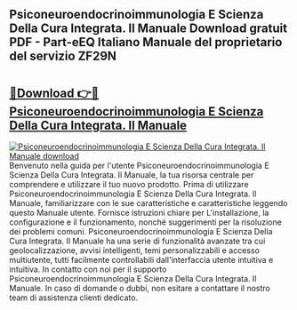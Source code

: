 ## Psiconeuroendocrinoimmunologia E Scienza Della Cura Integrata. Il Manuale Download gratuit PDF - Part-eEQ Italiano Manuale del proprietario del servizio ZF29N

# <h2><a href="http://dfduas0.blite.top/?on=Psiconeuroendocrinoimmunologia+E+Scienza+Della+Cura+Integrata.+Il+Manuale">🔗Download 👉🔴 Psiconeuroendocrinoimmunologia E Scienza Della Cura Integrata. Il Manuale</a></h2>

[![Psiconeuroendocrinoimmunologia E Scienza Della Cura Integrata. Il Manuale download](https://i.imgur.com/lujVjoI.png)](http://dfduas0.blite.top/?on=Psiconeuroendocrinoimmunologia+E+Scienza+Della+Cura+Integrata.+Il+Manuale)
Benvenuto nella guida per l'utente Psiconeuroendocrinoimmunologia E Scienza Della Cura Integrata. Il Manuale, la tua risorsa centrale per comprendere e utilizzare il tuo nuovo prodotto. Prima di utilizzare Psiconeuroendocrinoimmunologia E Scienza Della Cura Integrata. Il Manuale, familiarizzare con le sue caratteristiche e caratteristiche leggendo questo Manuale utente. Fornisce istruzioni chiare per L'installazione, la configurazione e il funzionamento, nonché suggerimenti per la risoluzione dei problemi comuni. Psiconeuroendocrinoimmunologia E Scienza Della Cura Integrata. Il Manuale ha una serie di funzionalità avanzate tra cui geolocalizzazione, avvisi intelligenti, temi personalizzabili e accesso multiutente, tutti facilmente controllabili dall'interfaccia utente intuitiva e intuitiva. In contatto con noi per il supporto Psiconeuroendocrinoimmunologia E Scienza Della Cura Integrata. Il Manuale. In caso di domande o dubbi, non esitare a contattare il nostro team di assistenza clienti dedicato.
